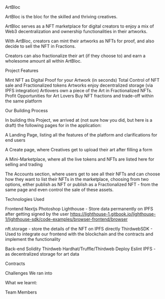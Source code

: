ArtBloc 

ArtBloc is the bloc for the skilled and thriving creatives.

ArtBloc serves as a NFT marketplace for digital creators to enjoy a mix of Web3 decentralization and ownership functionalities in their artworks.

With ArtBloc, creators can mint their artworks as NFTs for proof, and also decide to sell the NFT in Fractions.

Creators can also fractionalize their art (if they choose to) and earn a wholesome amount all within ArtBloc.


Project Features 

Mint NFT as Digital Proof for your Artwork (in seconds)
Total Control of NFT sale and Fractionalized tokens
Artworks enjoy decentralized storage (via IPFS integration)
Artlovers own a piece of the Art in Fractionalized NFTs.
Profit Opportunities for Art Lovers
Buy NFT fractions and trade-off within the same platform


Our Building Process

In building this Project, we arrived at (not sure how you did, but here is a draft) the following pages for in the application:


A Landing Page, listing all the features of the platform and clarifications for end users

A Create page, where Creatives get to upload their art after filling a form

A Mini-Marketplace, where all the live tokens and NFTs are listed here for selling and trading

The Accounts section, where users get to see all their NFTs and can choose how they want to list their NFTs in the marketplace, choosing from two options, either publish as NFT or publish as a Fractionalized NFT - from the same page and even control the sale of these assets.



Technologies Used

Frontend
Nextjs
Photoshop
Lighthouse - Store data permanently on IPFS after getting signed by the user 
https://lighthouse-1.gitbook.io/lighthouse-1/lighthouse-sdk/code-examples/browser-frontend/browser 

nft.storage - store the details of the NFT on IPFS directly
ThirdwebSDK - Used to integrate our frontend with the blockchain and the contracts and implement the functionality

Back-end
Solidity
Thirdweb
Hardhat/Truffle/Thirdweb Deploy 
Eslint
IPFS - as decentralized storage for art data

Contracts 



Challenges We ran into


What we learnt:


Team Members
